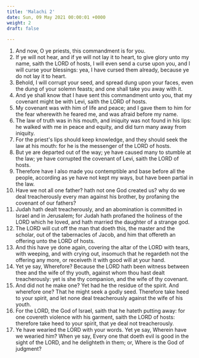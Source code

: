```yaml
---
title: 'Malachi 2'
date: Sun, 09 May 2021 00:00:01 +0000
weight: 2
draft: false
  
---
```


1. And now, O ye priests, this commandment is for you.
2. If ye will not hear, and if ye will not lay it to heart, to give glory unto my name, saith the LORD of hosts, I will even send a curse upon you, and I will curse your blessings: yea, I have cursed them already, because ye do not lay it to heart.
3. Behold, I will corrupt your seed, and spread dung upon your faces, even the dung of your solemn feasts; and one shall take you away with it.
4. And ye shall know that I have sent this commandment unto you, that my covenant might be with Levi, saith the LORD of hosts.
5. My covenant was with him of life and peace; and I gave them to him for the fear wherewith he feared me, and was afraid before my name.
6. The law of truth was in his mouth, and iniquity was not found in his lips: he walked with me in peace and equity, and did turn many away from iniquity.
7. For the priest's lips should keep knowledge, and they should seek the law at his mouth: for he is the messenger of the LORD of hosts.
8. But ye are departed out of the way; ye have caused many to stumble at the law; ye have corrupted the covenant of Levi, saith the LORD of hosts.
9. Therefore have I also made you contemptible and base before all the people, according as ye have not kept my ways, but have been partial in the law.
10. Have we not all one father? hath not one God created us? why do we deal treacherously every man against his brother, by profaning the covenant of our fathers?
11. Judah hath dealt treacherously, and an abomination is committed in Israel and in Jerusalem; for Judah hath profaned the holiness of the LORD which he loved, and hath married the daughter of a strange god.
12. The LORD will cut off the man that doeth this, the master and the scholar, out of the tabernacles of Jacob, and him that offereth an offering unto the LORD of hosts.
13. And this have ye done again, covering the altar of the LORD with tears, with weeping, and with crying out, insomuch that he regardeth not the offering any more, or receiveth it with good will at your hand.
14. Yet ye say, Wherefore? Because the LORD hath been witness between thee and the wife of thy youth, against whom thou hast dealt treacherously: yet is she thy companion, and the wife of thy covenant.
15. And did not he make one? Yet had he the residue of the spirit. And wherefore one? That he might seek a godly seed. Therefore take heed to your spirit, and let none deal treacherously against the wife of his youth.
16. For the LORD, the God of Israel, saith that he hateth putting away: for one covereth violence with his garment, saith the LORD of hosts: therefore take heed to your spirit, that ye deal not treacherously.
17. Ye have wearied the LORD with your words. Yet ye say, Wherein have we wearied him? When ye say, Every one that doeth evil is good in the sight of the LORD, and he delighteth in them; or, Where is the God of judgment?

